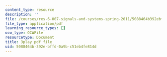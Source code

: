 ```yaml
---
content_type: resource
description: ''
file: /courses/res-6-007-signals-and-systems-spring-2011/5088464b392ebffd0a9bc51eb4fe814d_6xaaeop7gJ8.pdf
file_type: application/pdf
learning_resource_types: []
ocw_type: OCWFile
resourcetype: Document
title: 3play pdf file
uid: 5088464b-392e-bffd-0a9b-c51eb4fe814d
---
```

